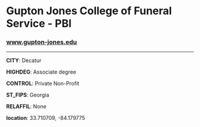 # Gupton Jones College of Funeral Service - PBI
### www.gupton-jones.edu
---
**CITY**: Decatur

**HIGHDEG**: Associate degree

**CONTROL**: Private Non-Profit

**ST_FIPS**: Georgia

**RELAFFIL**: None

**location**: 33.710709, -84.179775